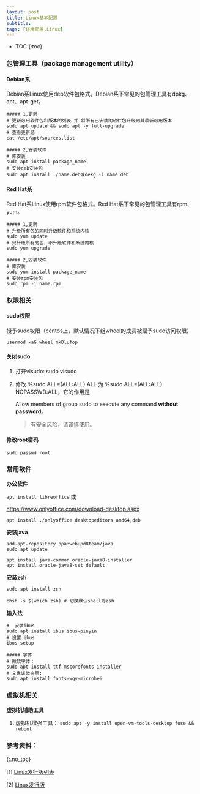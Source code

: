 ```yaml
---
layout: post
title: Linux基本配置
subtitle: 
tags: [环境配置,Linux]
---
```


* TOC
{:toc}

### 包管理工具（package management utility）

#### Debian系

Debian系Linux使用deb软件包格式。Debian系下常见的包管理工具有dpkg、apt、apt-get。

```shell
##### 1,更新
# 更新可用软件包和版本的列表 并 将所有已安装的软件包升级到其最新可用版本
sudo apt update && sudo apt -y full-upgrade 
# 查看更新源
cat /etc/apt/sources.list

##### 2,安装软件
# 库安装
sudo apt install package_name
# 安装deb安装包
sudo apt install ./name.deb或dekg -i name.deb
```

#### Red Hat系

Red Hat系Linux使用rpm软件包格式。Red Hat系下常见的包管理工具有rpm、yum。

```shell
##### 1,更新
# 升级所有包的同时升级软件和系统内核
sudo yum update
# 只升级所有的包，不升级软件和系统内核
sudo yum upgrade

##### 2,安装软件
# 库安装
sudo yum install package_name
# 安装rpm安装包
sudo rpm -i name.rpm
```

### 权限相关

#### sudo权限

授予sudo权限（centos上，默认情况下组wheel的成员被赋予sudo访问权限）

`usermod -aG wheel mkDlufop`

#### 关闭sudo

 1. 打开visudo: sudo visudo

 2. 修改 %sudo   ALL=(ALL:ALL) ALL 为 %sudo   ALL=(ALL:ALL) NOPASSWD:ALL，它的作用是

    Allow members of group sudo to execute any command **without password**。
    
    > 有安全风险，请谨慎使用。

#### 修改root密码

`sudo passwd root `

### 常用软件

**办公软件**

`apt install libreoffice` 或

https://www.onlyoffice.com/download-desktop.aspx

`apt install ./onlyoffice desktopeditors amd64,deb`

**安装java**

```shell
add-apt-repository ppa:webupd8team/java
sudo apt update

apt install java-common oracle-java8-installer
apt install oracle-java8-set default
```

**安装zsh**

```shell
sudo apt install zsh

chsh -s $(which zsh) # 切换默认shell为zsh
```

**输入法**

```shell
#  安装ibus
sudo apt install ibus ibus-pinyin
# 设置 ibus
ibus-setup

##### 字体 
# 微软字体：
sudo apt install ttf-mscorefonts-installer
# 文泉译微米黑:
sudo apt install fonts-wqy-microhei
```

### 虚拟机相关

**虚拟机辅助工具**

1. 虚拟机增强工具： `sudo apt -y install open-vm-tools-desktop fuse && reboot `

### 参考资料：
{:.no_toc}

[1] [Linux发行版列表](https://zh.wikipedia.org/wiki/Linux%E5%8F%91%E8%A1%8C%E7%89%88%E5%88%97%E8%A1%A8)

[2] [Linux发行版](https://zh.wikipedia.org/wiki/Linux%E5%8F%91%E8%A1%8C%E7%89%88)

